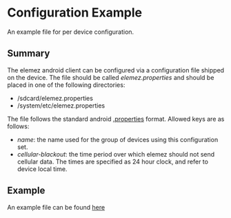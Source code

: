 # Configuration Example
An example file for per device configuration. 

## Summary
The elemez android client can be configured via a configuration file shipped on the device. The file should be called *elemez.properties* and should be placed in one of the following directories:

-  /sdcard/elemez.properties
-  /system/etc/elemez.properties

The file follows the standard android [.properties](http://en.wikipedia.org/wiki/.properties) format.
Allowed keys are as follows:
- *name*: the name used for the group of devices using this configuration set.
- *cellular-blackout*: the time period over which elemez should not send cellular data. The times are specified as 24 hour clock, and refer to device local time.


## Example
An example file can be found [here](https://github.com/B2MSolutions/elemez-examples/blob/master/android/configuration/elemez.properties)
